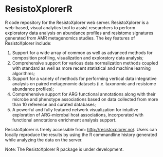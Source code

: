 # ResistoXplorerR
R code repository for the ResistoXplorer web server. ResistoXplorer is a web-based, visual analytics tool to assist researchers to perform exploratory data analysis on abundance profiles and resistome signatures generated from AMR metagenomics studies. The key features of ResistoXplorer include: 

1. Support for a wide array of common as well as advanced methods for composition profiling, visualization and exploratory data analysis;
2. Comprehensive support for various data normalization methods coupled with standard as well as more recent statistical and machine learning algorithms;
3. Support for a variety of methods for performing vertical data integrative analysis on paired metagenomic datasets (i.e. taxonomic and resistome abundance profiles);
4. Comprehensive support for ARG functional annotations along with their microbe and phenotype associations based on data collected from more than 10 reference and curated databases;
5. A powerful and fully featured network visualization for intuitive exploration of ARG-microbal host associations, incorporated with functional annotations enrichment analysis support.
 
ResistoXplorer is freely accessible from: http://resistoxplorer.no/. Users can locally reproduce the results by using the R commandline history generated while analyzing the data on the server.

Note: The ResistoXplorer R package is under development.

